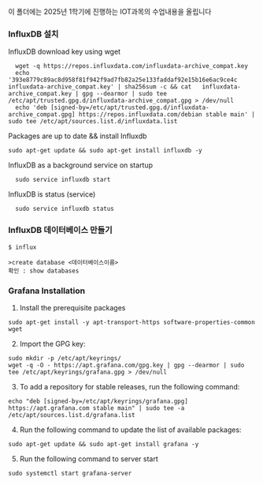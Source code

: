 이 폴더에는 2025년 1학기에 진행하는 IOT과목의 수업내용을 올립니다 



### InfluxDB 설치

InfluxDB download key using wget
```
  wget -q https://repos.influxdata.com/influxdata-archive_compat.key
  echo '393e8779c89ac8d958f81f942f9ad7fb82a25e133faddaf92e15b16e6ac9ce4c influxdata-archive_compat.key' | sha256sum -c && cat   influxdata-archive_compat.key | gpg --dearmor | sudo tee /etc/apt/trusted.gpg.d/influxdata-archive_compat.gpg > /dev/null
  echo 'deb [signed-by=/etc/apt/trusted.gpg.d/influxdata-archive_compat.gpg] https://repos.influxdata.com/debian stable main' | sudo tee /etc/apt/sources.list.d/influxdata.list
```

Packages are up to date && install Influxdb
 ```
 sudo apt-get update && sudo apt-get install influxdb -y
```
InfluxDB as a background service on startup
```
  sudo service influxdb start
```
InfluxDB is status (service)
```
  sudo service influxdb status
```
### InfluxDB 데이터베이스 만들기
```
$ influx

>create database <데이터베이스이름>
확인 : show databases
``` 
### Grafana Installation
1. Install the prerequisite packages
```
sudo apt-get install -y apt-transport-https software-properties-common wget
```
2. Import the GPG key:
```
sudo mkdir -p /etc/apt/keyrings/
wget -q -O - https://apt.grafana.com/gpg.key | gpg --dearmor | sudo tee /etc/apt/keyrings/grafana.gpg > /dev/null
```
3. To add a repository for stable releases, run the following command:
```
echo "deb [signed-by=/etc/apt/keyrings/grafana.gpg] https://apt.grafana.com stable main" | sudo tee -a /etc/apt/sources.list.d/grafana.list
```
4. Run the following command to update the list of available packages:
```
sudo apt-get update && sudo apt-get install grafana -y
```
5. Run the following command to server start
```
sudo systemctl start grafana-server
```
